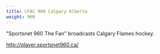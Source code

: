 ```yaml
---
title: CFAC 960 Calgary Alberta
weight: 960
---
```

"Sportsnet 960 The Fan" broadcasts Calgary Flames hockey.

http://player.sportsnet960.ca/
